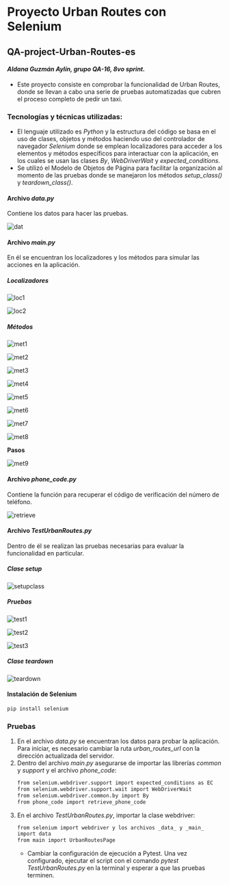 # Proyecto Urban Routes con Selenium 
## QA-project-Urban-Routes-es
#### _Aldana Guzmán Aylín, grupo QA-16, 8vo sprint._
- Este proyecto consiste en comprobar la funcionalidad de Urban Routes, donde se llevan a cabo una serie de pruebas automatizadas que cubren el proceso completo de pedir un taxi. 


### **Tecnologías y técnicas utilizadas**: 
- El lenguaje utilizado es _Python_ y la estructura del código se basa en el uso de clases, objetos y métodos haciendo uso del controlador de navegador _Selenium_ donde se emplean
localizadores para acceder a los elementos y métodos específicos para interactuar con la aplicación, en los cuales se usan las clases _By_, _WebDriverWait_ y _expected_conditions_.
- Se utilizó el Modelo de Objetos de Página para facilitar la organización al momento de las pruebas donde se manejaron los métodos _setup_class()_ y _teardown_class()_.

#### Archivo _data.py_
Contiene los datos para hacer las pruebas.

![dat](https://github.com/user-attachments/assets/d4098f11-0652-4c42-ad47-d95cbf1da49a)


#### Archivo _main.py_
En él se encuentran los localizadores y los métodos para simular las acciones en la aplicación.
##### Localizadores
![loc1](https://github.com/user-attachments/assets/7e9a0db3-106b-4e32-a434-973af94de0ff)

![loc2](https://github.com/user-attachments/assets/ba326e25-ec56-4bb5-9eab-9976b51d7d61)

##### Métodos
![met1](https://github.com/user-attachments/assets/e82a3fa8-d451-4a67-a612-d8b6bc9ac4f4)

![met2](https://github.com/user-attachments/assets/8becb4ff-2456-4302-ae62-8e0979c786a2)

![met3](https://github.com/user-attachments/assets/e46706a4-afa0-42e4-bcc9-a881bce6babe)

![met4](https://github.com/user-attachments/assets/158635f2-a291-438d-9251-ee88955c885e)

![met5](https://github.com/user-attachments/assets/641ce3fd-090c-4468-9d72-78013d20002f)

![met6](https://github.com/user-attachments/assets/faed7a7b-b548-4dca-b58c-ab72e1cac1fb)

![met7](https://github.com/user-attachments/assets/f75dac18-1f0d-49fa-873b-8ba63f657d53)

![met8](https://github.com/user-attachments/assets/22426f0e-482f-4fa5-bc0a-a0efaa9b0094)


**Pasos**

![met9](https://github.com/user-attachments/assets/4611239c-4042-4067-aeb9-c07061099b89)



#### Archivo _phone_code.py_
Contiene la función para recuperar el código de verificación del número de teléfono.

![retrieve](https://github.com/user-attachments/assets/8ff09828-5d9e-4f49-a6ab-f72d7d4e76ab)



#### Archivo _TestUrbanRoutes.py_ 
Dentro de él se realizan las pruebas necesarias para evaluar la funcionalidad en particular.

##### Clase setup
![setupclass](https://github.com/user-attachments/assets/67d719ab-0b89-4013-b82c-64ff83a184dd)

##### Pruebas
![test1](https://github.com/user-attachments/assets/2f3ef82b-fb40-4d94-9299-f492a99fb84d)

![test2](https://github.com/user-attachments/assets/0ef98457-29b9-4922-a869-7d1b73dba8b9)

![test3](https://github.com/user-attachments/assets/f1d1e093-2396-4007-ad3f-e4b46b7ea1fa)


##### Clase teardown
![teardown](https://github.com/user-attachments/assets/2330a6e0-a490-49bc-bbd6-c436df7cd165)



#### Instalación de Selenium
```sh
pip install selenium
```

### Pruebas
1. En el archivo _data.py_ se encuentran los datos para probar la aplicación. 
Para iniciar, es necesario cambiar la ruta _urban_routes_url_ con la dirección actualizada del servidor.
2. Dentro del archivo _main.py_ asegurarse de importar las librerías _common_ y _support_ y el archivo _phone_code_:
   ```sh
   from selenium.webdriver.support import expected_conditions as EC
   from selenium.webdriver.support.wait import WebDriverWait
   from selenium.webdriver.common.by import By
   from phone_code import retrieve_phone_code
   ```
3. En el archivo _TestUrbanRoutes.py_, importar la clase webdriver:
   ```sh
   from selenium import webdriver y los archivos _data_ y _main_
   import data
   from main import UrbanRoutesPage
   ```
   - Cambiar la configuración de ejecución a Pytest. Una vez configurado, ejecutar el script con el comando _pytest TestUrbanRoutes.py_ en la terminal y esperar a que las pruebas terminen.

